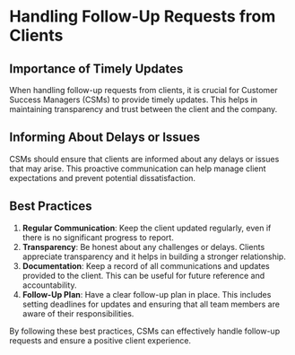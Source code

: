 # Handling Follow-Up Requests from Clients

## Importance of Timely Updates

When handling follow-up requests from clients, it is crucial for Customer Success Managers (CSMs) to provide timely updates. This helps in maintaining transparency and trust between the client and the company.

## Informing About Delays or Issues

CSMs should ensure that clients are informed about any delays or issues that may arise. This proactive communication can help manage client expectations and prevent potential dissatisfaction.

## Best Practices

1. **Regular Communication**: Keep the client updated regularly, even if there is no significant progress to report.
2. **Transparency**: Be honest about any challenges or delays. Clients appreciate transparency and it helps in building a stronger relationship.
3. **Documentation**: Keep a record of all communications and updates provided to the client. This can be useful for future reference and accountability.
4. **Follow-Up Plan**: Have a clear follow-up plan in place. This includes setting deadlines for updates and ensuring that all team members are aware of their responsibilities.

By following these best practices, CSMs can effectively handle follow-up requests and ensure a positive client experience.